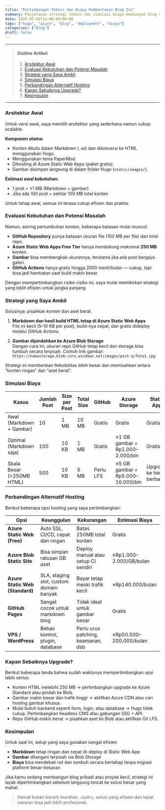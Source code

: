 ```yaml
---
title: "Pertimbangan Teknis dan Biaya Pembentukan Blog Ini"
summary: Penjelasan strategi teknis dan simulasi biaya membangun blog dengan Hugo di Azure, termasuk pemisahan konten dan aset untuk efisiensi jangka panjang. Panduan ini membandingkan opsi hosting dan memberikan tips upgrade sesuai kebutuhan pertumbuhan blog.
date: 2025-05-02T14:00:00+08:00
tags: ["hugo", "azure", "blog", "deployment", "biaya"]
categories: ["Blog"]
draft: false
---
```


---
> #### Outline Artikel
> 1. [Arsitektur Awal](#arsitektur-awal)
> 2. [Evaluasi Kebutuhan dan Potensi Masalah](#evaluasi)
> 3. [Strategi yang Saya Ambil](#strategi)
> 4. [Simulasi Biaya](#biaya)
> 5. [Perbandingan Alternatif Hosting](#alternatif-hosting)
> 6. [Kapan Sebaiknya Upgrade?](#upgrade)
> 7. [Kesimpulan](#kesimpulan)
---

<span id="arsitektur-awal"></span>

### Arsitektur Awal

Untuk versi awal, saya memilih arsitektur yang sederhana namun cukup scalable.

**Komponen utama:**

- Konten ditulis dalam Markdown (`.md`) dan dikonversi ke HTML menggunakan Hugo.
- Menggunakan tema PaperMod.
- Dihosting di Azure Static Web Apps (paket gratis).
- Gambar disimpan langsung di dalam folder Hugo (`static/images/`).

**Estimasi awal kebutuhan:**

- 1 post = ±1 MB (Markdown + gambar)
- Jika ada 100 post = sekitar 100 MB total konten

Untuk tahap awal, semua ini terasa cukup efisien dan praktis.

<span id="evaluasi"></span>

### Evaluasi Kebutuhan dan Potensi Masalah

Namun, seiring pertumbuhan konten, beberapa batasan mulai muncul:

- **GitHub Repository** punya batasan ukuran file (100 MB per file) dan total repo.
- **Azure Static Web Apps Free Tier** hanya mendukung maksimal **250 MB** konten.
- **Gambar** bisa membengkak ukurannya, terutama jika ada post bergaya galeri.
- **GitHub Actions** hanya gratis hingga 2000 menit/bulan — cukup, tapi bisa jadi hambatan saat build makin besar.

Dengan mempertimbangkan risiko-risiko ini, saya mulai memikirkan strategi yang lebih efisien untuk jangka panjang.

<span id="strategi"></span>

### Strategi yang Saya Ambil

Solusinya: pisahkan konten dan aset berat.

1. **Markdown dan hasil build HTML tetap di Azure Static Web Apps**  
   File ini kecil (5–10 KB per post), build-nya cepat, dan gratis dideploy melalui GitHub Actions.

2. **Gambar dipindahkan ke Azure Blob Storage**  
   Dengan cara ini, ukuran repo GitHub tetap kecil dan storage bisa tumbuh secara terpisah. Contoh link gambar:  
   `https://namastorage.blob.core.windows.net/images/post-a/foto1.jpg`

Strategi ini memberikan fleksibilitas lebih besar dan memisahkan antara “konten ringan” dan “aset berat”.

<span id="biaya"></span>

### Simulasi Biaya

| Kasus                      | Jumlah Post | Size per Post | Total Size | GitHub | Azure Storage             | Static App         |
|---------------------------|-------------|----------------|-------------|--------|----------------------------|---------------------|
| Awal (Markdown + Gambar)  | 10          | 1 MB           | 10 MB       | Gratis | Gratis                    | Gratis              |
| Optimal (Markdown saja)   | 100         | 10 KB          | 1 MB        | Gratis | ±1 GB gambar = Rp1.000–2.000/bln | Gratis              |
| Skala Besar (>250MB HTML) | 500         | 10 KB          | 5 MB        | Perlu LFS | ±5 GB gambar = Rp5.000–10.000/bln | Upgrade ke tier berbayar |

<span id="alternatif-hosting"></span>

### Perbandingan Alternatif Hosting

Berikut beberapa opsi hosting yang saya pertimbangkan:

| Opsi                        | Keunggulan                            | Kekurangan                            | Estimasi Biaya           |
|-----------------------------|----------------------------------------|----------------------------------------|---------------------------|
| **Azure Static Web (Free)** | Auto SSL, CI/CD, cepat dan ringan     | Batas 250MB total konten               | Gratis                    |
| **Azure Blob Static Site**  | Bisa simpan ratusan GB aset            | Deploy manual atau setup CI sendiri    | ±Rp1.000–2.000/GB/bulan   |
| **Azure Static Web (Standard)** | SLA, staging slot, custom domain banyak | Bayar tetap meski trafik kecil         | ±Rp140.000/bulan          |
| **GitHub Pages**            | Sangat cocok untuk markdown blog       | Tidak ideal untuk gambar besar         | Gratis                    |
| **VPS / WordPress**         | Bebas kontrol, plugin, database        | Perlu urus patching, keamanan, dsb     | ±Rp50.000–200.000/bulan   |

<span id="upgrade"></span>

### Kapan Sebaiknya Upgrade?

Berikut beberapa tanda bahwa sudah waktunya mempertimbangkan opsi lebih serius:

- Konten HTML melebihi 250 MB → pertimbangkan upgrade ke Azure Standard atau pindah ke Blob.
- Gambar makin besar dan trafik tinggi → aktifkan Azure CDN atau cari hosting gambar khusus.
- Mulai butuh backend seperti form, login, atau database → Hugo tidak cukup. Pertimbangkan headless CMS atau gabungan SSG + API.
- Repo GitHub makin berat → pisahkan aset ke Blob atau aktifkan Git LFS.

<span id="kesimpulan"></span>

### Kesimpulan

Untuk saat ini, setup yang saya gunakan sangat efisien:

- **Markdown** tetap ringan dan cepat di-deploy di Static Web App  
- **Gambar** ditangani terpisah via Blob Storage  
- **Biaya** bisa mendekati nol dan tumbuh secara bertahap tanpa migrasi platform besar-besaran

Jika kamu sedang membangun blog pribadi atau proyek kecil, strategi ini layak dipertimbangkan sebelum langsung loncat ke solusi besar yang mahal.

> Hemat bukan berarti murahan. Justru, solusi yang efisien dan tepat sasaran bisa jadi lebih profesional.

